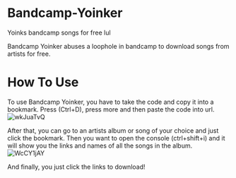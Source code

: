 # Bandcamp-Yoinker
Yoinks bandcamp songs for free lul

Bandcamp Yoinker abuses a loophole in bandcamp to download songs from artists for free.

# How To Use
To use Bandcamp Yoinker, you have to take the code and copy it into a bookmark.
Press (Ctrl+D), press more and then paste the code into url.
![wkJuaTvQ](https://user-images.githubusercontent.com/68979871/143673265-e68530e4-dfa4-4091-ae1f-82fcc37010eb.png)

After that, you can go to an artists album or song of your choice and just click the bookmark. Then you want to open the console (ctrl+shift+i) and it will show you the links and names of all the songs in the album.
![WcCY1jAY](https://user-images.githubusercontent.com/68979871/143673304-5e5c01bc-8e22-4297-98c3-ebd582ff7bcb.png)

And finally, you just click the links to download!
